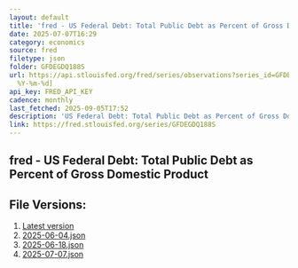 ```yaml
---
layout: default
title: 'fred - US Federal Debt: Total Public Debt as Percent of Gross Domestic Product'
date: 2025-07-07T16:29
category: economics
source: fred
filetype: json
folder: GFDEGDQ188S
url: https://api.stlouisfed.org/fred/series/observations?series_id=GFDEGDQ188S&file_type=json&observation_end=[date
  %Y-%m-%d]
api_key: FRED_API_KEY
cadence: monthly
last_fetched: 2025-09-05T17:52
description: 'US Federal Debt: Total Public Debt as Percent of Gross Domestic Product'
link: https://fred.stlouisfed.org/series/GFDEGDQ188S
---
```


## fred - US Federal Debt: Total Public Debt as Percent of Gross Domestic Product

<div id="data-chart"></div>
<div id="data-table"></div>
<script>
document.addEventListener('DOMContentLoaded', function(){
  ShowChart($('#data-chart'));
  SourceTabler($('#data-table'));
});
</script>

## File Versions:
1. [Latest version](./latest.json)
2. [2025-06-04.json](./2025-06-04.json)
3. [2025-06-18.json](./2025-06-18.json)
4. [2025-07-07.json](./2025-07-07.json)
